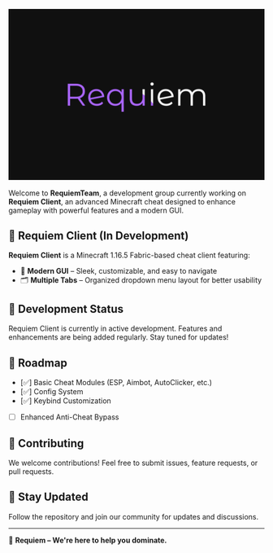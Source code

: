 ![logo](../assets/logoBG.png)

Welcome to **RequiemTeam**, a development group currently working on **Requiem Client**, an advanced Minecraft cheat designed to enhance gameplay with powerful features and a modern GUI.

## 🚧 Requiem Client (In Development)
**Requiem Client** is a Minecraft 1.16.5 Fabric-based cheat client featuring:
- 🌟 **Modern GUI** – Sleek, customizable, and easy to navigate
- 🗂 **Multiple Tabs** – Organized dropdown menu layout for better usability
  
## 🔨 Development Status
Requiem Client is currently in active development. Features and enhancements are being added regularly. Stay tuned for updates!

## 📌 Roadmap
- [✅] Basic Cheat Modules (ESP, Aimbot, AutoClicker, etc.)
- [✅] Config System
- [✅] Keybind Customization
- [ ] Enhanced Anti-Cheat Bypass

## 🤝 Contributing
We welcome contributions! Feel free to submit issues, feature requests, or pull requests.

## 📢 Stay Updated
Follow the repository and join our community for updates and discussions.

---
🚀 **Requiem – We're here to help you dominate.**
